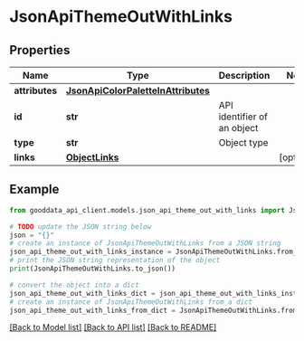 # JsonApiThemeOutWithLinks


## Properties

Name | Type | Description | Notes
------------ | ------------- | ------------- | -------------
**attributes** | [**JsonApiColorPaletteInAttributes**](JsonApiColorPaletteInAttributes.md) |  | 
**id** | **str** | API identifier of an object | 
**type** | **str** | Object type | 
**links** | [**ObjectLinks**](ObjectLinks.md) |  | [optional] 

## Example

```python
from gooddata_api_client.models.json_api_theme_out_with_links import JsonApiThemeOutWithLinks

# TODO update the JSON string below
json = "{}"
# create an instance of JsonApiThemeOutWithLinks from a JSON string
json_api_theme_out_with_links_instance = JsonApiThemeOutWithLinks.from_json(json)
# print the JSON string representation of the object
print(JsonApiThemeOutWithLinks.to_json())

# convert the object into a dict
json_api_theme_out_with_links_dict = json_api_theme_out_with_links_instance.to_dict()
# create an instance of JsonApiThemeOutWithLinks from a dict
json_api_theme_out_with_links_from_dict = JsonApiThemeOutWithLinks.from_dict(json_api_theme_out_with_links_dict)
```
[[Back to Model list]](../README.md#documentation-for-models) [[Back to API list]](../README.md#documentation-for-api-endpoints) [[Back to README]](../README.md)


